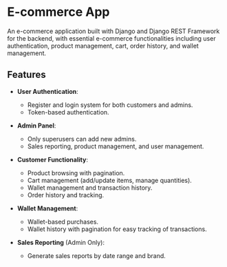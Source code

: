 # E-commerce App

An e-commerce application built with Django and Django REST Framework for the backend, with essential e-commerce functionalities including user authentication, product management, cart, order history, and wallet management. 

## Features

- **User Authentication**: 
  - Register and login system for both customers and admins.
  - Token-based authentication.
  
- **Admin Panel**:
  - Only superusers can add new admins.
  - Sales reporting, product management, and user management.

- **Customer Functionality**:
  - Product browsing with pagination.
  - Cart management (add/update items, manage quantities).
  - Wallet management and transaction history.
  - Order history and tracking.

- **Wallet Management**:
  - Wallet-based purchases.
  - Wallet history with pagination for easy tracking of transactions.

- **Sales Reporting** (Admin Only):
  - Generate sales reports by date range and brand.
